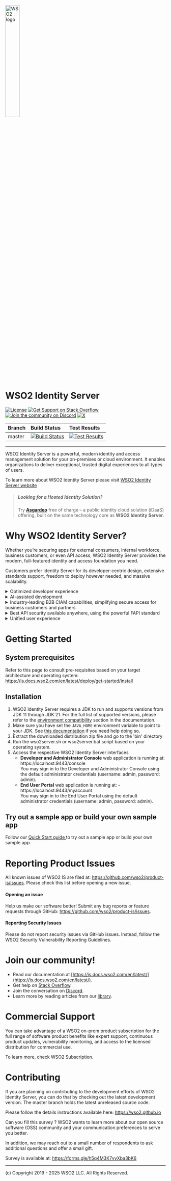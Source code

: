 <a href="http://wso2.com/products/identity-server/">
<img src="https://wso2.cachefly.net/wso2/sites/all/image_resources/wso2-branding-logos/wso2-logo-orange.png" alt="WSO2 logo" width=30% height=30% />

</a>

# WSO2 Identity Server

[![License](https://img.shields.io/badge/License-Apache%202.0-blue.svg)](https://github.com/wso2/product-is/blob/master/LICENSE)
[![Get Support on Stack Overflow](https://img.shields.io/badge/stackoverflow-wso2is-orange)](https://stackoverflow.com/questions/tagged/wso2is)
[![Join the community on Discord](https://img.shields.io/badge/Join%20us%20on-Discord-%23e01563.svg)](https://discord.com/invite/wso2)
[![X](https://img.shields.io/twitter/follow/wso2.svg?style=social&label=Follow)](https://twitter.com/intent/follow?screen_name=wso2)


|  Branch | Build Status | Test Results |
| :------------ |:------------- |:-------------
| master      | [![Build Status](https://wso2.org/jenkins/job/products/job/product-is/badge/icon)](https://wso2.org/jenkins/job/products/job/product-is/) | [![Test Results](https://wso2.org/jenkins/job/products/job/product-is/badge/icon)](https://wso2.org/jenkins/job/products/job/product-is/lastBuild/testReport/) |

---

WSO2 Identity Server is a powerful, modern identity and access management solution for your on-premises or cloud environment. It enables organizations to deliver exceptional, trusted digital experiences to all types of users.

To learn more about WSO2 Identity Server please visit [WSO2 Identity Server website](https://wso2.com/identity-server/)


> ##### Looking for a Hosted Identity Solution?
> Try **[Asgardeo](https://wso2.com/asgardeo/)** free of charge – a public identity cloud solution (iDaaS) offering, built on the same technology core as **WSO2 Identity Server**.


Why WSO2 Identity Server?
=========================
Whether you’re securing apps for external consumers, internal workforce, business customers, or even API access, WSO2 Identity Server provides the modern, full-featured identity and access foundation you need. 

Customers prefer Identity Server for its developer-centric design, extensive standards support, freedom to deploy however needed, and massive scalability.

<details>
  <summary>Optimized developer experience</summary>
          
    - New visual designer that simplifies development of authentication flows. 
    - New templates to easily configure apps and authentication methods. 
    - Simplified use of RBAC to define fine-grained API access policies. 
    - New authentication API for in-app authentication, further streamlining user access. 
</details>

<details>
  <summary>AI-assisted development</summary>
            
    - Natural language for login flow requirements to automatically generate complex authentication flows. 
    - Assisted brand matching to automatically generate all UX components
</details>

<details>
  <summary>Industry-leading B2B CIAM capabilities, simplifying secure access for business customers and partners</summary>
              
    - Advanced RBAC to define delegated administration rights.
    - Choice of login options per customer, including enterprise IDP. 
    - Subscription model to ensure the right apps are available to customers.
    - Customizable branding per customer to ensure the highest user engagement.
    - Rich support for various organization hierarchies, such as B2B2C. 
</details>

<details>
  <summary>Best API security available anywhere, using the powerful FAPI standard</summary>
              
    - Additional security features built on top of the OAuth2 standard.
    - Originating in financial services, but now desired by many industries. 
</details>

<details>
  <summary>Unified user experience</summary>
              
    - All-new administrative console.
    - Shared with [Asgardeo](https://wso2.com/asgardeo/) and Private Identity Cloud. 
</details>


Getting Started
===================
## System prerequisites

Refer to this page to consult pre-requisites based on your target architecture and operating system: https://is.docs.wso2.com/en/latest/deploy/get-started/install

Installation
----------------------------------

1. WSO2 Identity Server requires a JDK to run and supports versions from JDK 11 through JDK 21. For the full list of supported versions, please refer to the [environment compatibility](https://is.docs.wso2.com/en/latest/deploy/get-started/install/#environment-compatibility) section in the documentation.
2. Make sure you have set the `JAVA_HOME` environment variable to point to your JDK. See [this documentation](https://is.docs.wso2.com/en/latest/deploy/get-started/install/#install-on-different-platforms) if you need help doing so. 
3. Extract the downloaded distribution zip file and go to the 'bin' directory
4. Run the wso2server.sh or wso2server.bat script based on your operating system.
5. Access the respective WSO2 Identity Server interfaces
    * **Developer and Administrator Console** web application is running at: https://localhost:9443/console \
      You may sign in to the Developer and Administrator Console using the default administrator credentials (username: admin, password: admin).
    * **End User Portal** web application is running at: - https://localhost:9443/myaccount \
      You may sign in to the End User Portal using the default administrator credentials (username: admin, password: admin).

## Try out a sample app or build your own sample app

Follow our [Quick Start guide ](https://is.docs.wso2.com/en/latest/get-started/start-integrating-apps/) to try out a sample app or build your own sample app.

Reporting Product Issues
========================
All known issues of WSO2 IS are filed at: https://github.com/wso2/product-is/issues. Please check this list before opening a new issue.

#### Opening an issue
Help us make our software better! Submit any bug reports or feature requests through GitHub: https://github.com/wso2/product-is/issues.

#### Reporting Security Issues
Please do not report security issues via GitHub issues. Instead, follow the WSO2 Security Vulnerability Reporting Guidelines.


Join our community!
========================
- Read our documentation at [https://is.docs.wso2.com/en/latest/](https://is.docs.wso2.com/en/latest/).
- Get help on [Stack Overflow](https://stackoverflow.com/questions/tagged/wso2-is).
- Join the conversation on [Discord](https://discord.gg/wso2).
- Learn more by reading articles from our [library](https://wso2.com/library/).





Commercial Support
==================
You can take advantage of a WSO2 on-prem product subscription for the full range of software product benefits like expert support, continuous product updates, vulnerability monitoring, and access to the licensed distribution for commercial use.

To learn more, check WSO2 Subscription.



Contributing
===============
If you are planning on contributing to the development efforts of WSO2 Identity Server, you can do that by checking out the latest development version. The master branch holds the latest unreleased source code.

Please follow the details instructions available here: https://wso2.github.io  

Can you fill this survey ?
WSO2 wants to learn more about our open source software (OSS) community and your communication preferences to serve you better.

In addition, we may reach out to a small number of respondents to ask additional questions and offer a small gift.

Survey is available at: https://forms.gle/h5q4M3K7vyXba3bK6 

---------------------------------------------------------------------------
(c) Copyright 2019 - 2025 WSO2 LLC. All Rights Reserved.

